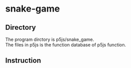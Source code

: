 # snake-game

## Directory
The program dirctory is p5js/snake_game. <br/>
The files in p5js is the function database of p5js function. <br/>

## Instruction
